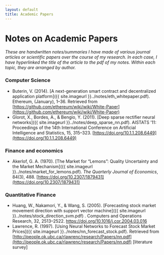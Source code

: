 ```yaml
---
layout: default
title: Academic Papers
---
```


<style>
div {
    text-align: left;
}
</style>

# Notes on Academic Papers

*These are handwritten notes/summaries I have made of various journal articles or scientific papers over the course of my research. In each case, I have hyperlinked the title of the article to the pdf of my notes. Within each topic, they are arranged by author.*

### Computer Science

- Buterin, V. (2014). [A next-generation smart contract and decentralized application platform]({{ site.imageurl }}../notes/eth_whitepaper.pdf). Ethereum, (January), 1–36. Retrieved from [https://github.com/ethereum/wiki/wiki/White-Paper](https://github.com/ethereum/wiki/wiki/White-Paper)
- Glorot, X., Bordes, A., & Bengio, Y. (2011). [Deep sparse rectifier neural networks]({{ site.imageurl }}../notes/deep_sparse_nn.pdf). AISTATS ’11: Proceedings of the 14th International Conference on Artificial Intelligence and Statistics, 15, 315–323. [https://doi.org/10.1.1.208.6449](https://doi.org/10.1.1.208.6449)

### Finance and economics

- Akerlof, G. A. (1970). [The Market for “Lemons”: Quality Uncertainty and the Market Mechanism]({{ site.imageurl }}../notes/market_for_lemons.pdf). *The Quarterly Journal of Economics*, 84(3), 488. [https://doi.org/10.2307/1879431](https://doi.org/10.2307/1879431)

### Quantitative Finance

- Huang, W., Nakamori, Y., & Wang, S. (2005). [Forecasting stock market movement direction with support vector machine]({{ site.imageurl }}../notes/stock_direction_svm.pdf) . Computers and Operations Research, 32, 2513–2522. https://doi.org/10.1016/j.cor.2004.03.016
- Lawrence, R. (1997). [Using Neural Networks to Forecast Stock Market Prices]({{ site.imageurl }}../notes/nn_forecast_stock.pdf). Retrieved from [http://people.ok.ubc.ca/rlawrenc/research/Papers/nn.pdf](http://people.ok.ubc.ca/rlawrenc/research/Papers/nn.pdf) [literature survey]
